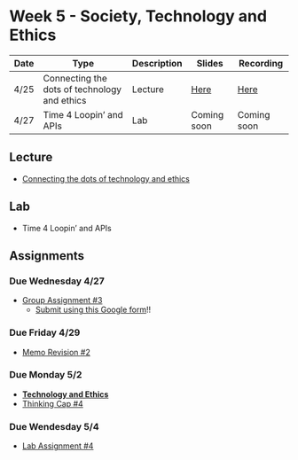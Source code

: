 # Week 5 - Society, Technology and Ethics

Date|Type|Description|Slides|Recording|
|---|----|-----------|------|---------|
|4/25|Connecting the dots of technology and ethics|Lecture|[Here](../materials/AA191_S_W5_Lecture_5.pdf)|[Here](https://ucla.zoom.us/rec/share/z0dw7O212LaOZB2pAukEDsrLOE3_toOg067oi1olFxfQGXC-R-hk8LgYIA-XlpX5.68lSlBzkSJTBl2We)|
|4/27|Time 4 Loopin’ and APIs|Lab|Coming soon|Coming soon|

## Lecture

- [Connecting the dots of technology and ethics](../materials/AA191_S_W5_Lecture_5.pdf)

## Lab

- Time 4 Loopin’ and APIs

## Assignments

### Due Wednesday 4/27

- [Group Assignment #3](../assignments/week4/group_assignment.md)
  - [Submit using this Google form](https://forms.gle/qX4iVgaEvJZcCsvm7)!!
### Due Friday 4/29

- [Memo Revision #2](../assignments/week4/group_assignment.md)

### Due Monday 5/2

- [**Technology and Ethics**](../assignments/week5/reading.md)
- [Thinking Cap #4](../assignments/week5/thinking_cap.md)

### Due Wendesday 5/4

- [Lab Assignment #4](../assignments/week5/lab_assignment.md)
